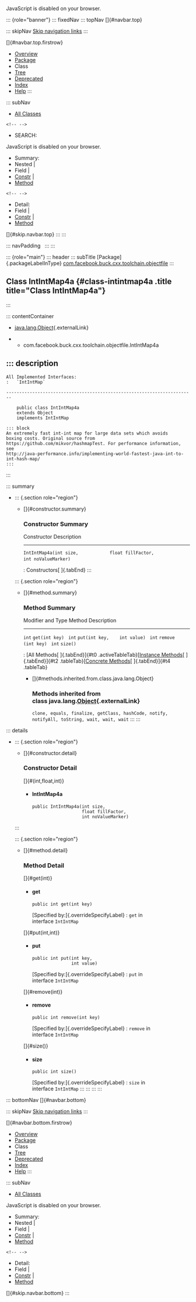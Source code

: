 <div>

JavaScript is disabled on your browser.

</div>

::: {role="banner"}
::: fixedNav
::: topNav
[]{#navbar.top}

::: skipNav
[Skip navigation links](#skip.navbar.top "Skip navigation links")
:::

[]{#navbar.top.firstrow}

-   [Overview](../../../../../../index.html)
-   [Package](package-summary.html)
-   Class
-   [Tree](package-tree.html)
-   [Deprecated](../../../../../../deprecated-list.html)
-   [Index](../../../../../../index-all.html)
-   [Help](../../../../../../help-doc.html)
:::

::: subNav
-   [All Classes](../../../../../../allclasses.html)

```{=html}
<!-- -->
```
-   SEARCH:

<div>

<div>

JavaScript is disabled on your browser.

</div>

</div>

<div>

-   Summary: 
-   Nested \| 
-   Field \| 
-   [Constr](#constructor.summary) \| 
-   [Method](#method.summary)

```{=html}
<!-- -->
```
-   Detail: 
-   Field \| 
-   [Constr](#constructor.detail) \| 
-   [Method](#method.detail)

</div>

[]{#skip.navbar.top}
:::
:::

::: navPadding
 
:::
:::

::: {role="main"}
::: header
::: subTitle
[Package]{.packageLabelInType} [com.facebook.buck.cxx.toolchain.objectfile](package-summary.html)
:::

## Class IntIntMap4a {#class-intintmap4a .title title="Class IntIntMap4a"}
:::

::: contentContainer
-   [java.lang.Object](http://docs.oracle.com/javase/7/docs/api/java/lang/Object.html?is-external=true "class or interface in java.lang"){.externalLink}

-   -   com.facebook.buck.cxx.toolchain.objectfile.IntIntMap4a

::: description
-   

    All Implemented Interfaces:
    :   `IntIntMap`

    ------------------------------------------------------------------------

        public class IntIntMap4a
        extends Object
        implements IntIntMap

    ::: block
    An extremely fast int-int map for large data sets which avoids
    boxing costs. Original source from
    https://github.com/mikvor/hashmapTest. For performance information,
    see
    http://java-performance.info/implementing-world-fastest-java-int-to-int-hash-map/
    :::
:::

::: summary
-   ::: {.section role="region"}
    -   []{#constructor.summary}

        ### Constructor Summary

          Constructor                                                                          Description
          ------------------------------------------------------------------------------------ -------------
          `IntIntMap4a​(int size,            float fillFactor,            int noValueMarker)`    

          : Constructors[ ]{.tabEnd}
    :::

    ::: {.section role="region"}
    -   []{#method.summary}

        ### Method Summary

          Modifier and Type   Method                         Description
          ------------------- ------------------------------ -------------
          `int`               `get​(int key)`                  
          `int`               `put​(int key,    int value)`    
          `int`               `remove​(int key)`               
          `int`               `size()`                        

          : [All Methods[ ]{.tabEnd}]{#t0 .activeTableTab}[[Instance
          Methods](javascript:show(2);)[ ]{.tabEnd}]{#t2
          .tableTab}[[Concrete
          Methods](javascript:show(8);)[ ]{.tabEnd}]{#t4 .tableTab}

        -   []{#methods.inherited.from.class.java.lang.Object}

            ### Methods inherited from class java.lang.[Object](http://docs.oracle.com/javase/7/docs/api/java/lang/Object.html?is-external=true "class or interface in java.lang"){.externalLink}

            `clone, equals, finalize, getClass, hashCode, notify, notifyAll, toString, wait, wait, wait`
    :::
:::

::: details
-   ::: {.section role="region"}
    -   []{#constructor.detail}

        ### Constructor Detail

        []{#<init>(int,float,int)}

        -   #### IntIntMap4a

                public IntIntMap4a​(int size,
                                   float fillFactor,
                                   int noValueMarker)
    :::

    ::: {.section role="region"}
    -   []{#method.detail}

        ### Method Detail

        []{#get(int)}

        -   #### get

            ``` methodSignature
            public int get​(int key)
            ```

            [Specified by:]{.overrideSpecifyLabel}
            :   `get` in interface `IntIntMap`

        []{#put(int,int)}

        -   #### put

            ``` methodSignature
            public int put​(int key,
                           int value)
            ```

            [Specified by:]{.overrideSpecifyLabel}
            :   `put` in interface `IntIntMap`

        []{#remove(int)}

        -   #### remove

            ``` methodSignature
            public int remove​(int key)
            ```

            [Specified by:]{.overrideSpecifyLabel}
            :   `remove` in interface `IntIntMap`

        []{#size()}

        -   #### size

            ``` methodSignature
            public int size()
            ```

            [Specified by:]{.overrideSpecifyLabel}
            :   `size` in interface `IntIntMap`
    :::
:::
:::
:::

::: bottomNav
[]{#navbar.bottom}

::: skipNav
[Skip navigation links](#skip.navbar.bottom "Skip navigation links")
:::

[]{#navbar.bottom.firstrow}

-   [Overview](../../../../../../index.html)
-   [Package](package-summary.html)
-   Class
-   [Tree](package-tree.html)
-   [Deprecated](../../../../../../deprecated-list.html)
-   [Index](../../../../../../index-all.html)
-   [Help](../../../../../../help-doc.html)
:::

::: subNav
-   [All Classes](../../../../../../allclasses.html)

<div>

<div>

JavaScript is disabled on your browser.

</div>

</div>

<div>

-   Summary: 
-   Nested \| 
-   Field \| 
-   [Constr](#constructor.summary) \| 
-   [Method](#method.summary)

```{=html}
<!-- -->
```
-   Detail: 
-   Field \| 
-   [Constr](#constructor.detail) \| 
-   [Method](#method.detail)

</div>

[]{#skip.navbar.bottom}
:::
